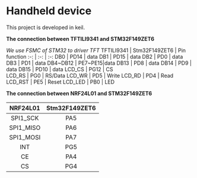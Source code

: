 # Handheld device
This project is developed in keil.

**The connection between TFTILI9341 and STM32F149ZET6**

*We use FSMC of STM32 to driver TFT*
TFTILI9341 | Stm32F149ZET6 |  Pin function
:-: | :-: | :-: 
DB0       | PD14 | data
DB1       | PD15 | data
DB2       | PD0  | data
DB3       | PD1  | data
DB4~DB12  | PE7~PE15|data
DB13      | PD8  | data
DB14      | PD9  | data
DB15      | PD10 | data
LCD_CS	  | PG12 | CS	
LCD_RS 	  | PG0	 | RS/Data
LCD_WR	  | PD5	 | Write
LCD_RD	  | PD4	 | Read
LCD_RST	  | PE5	 | Reset 
LCD_LED	  | PB0	 | LED

**The connection between NRF24L01 and STM32F149ZET6**

NRF24L01 | Stm32F149ZET6 
:-: | :-: 
SPI1_SCK   | PA5     
SPI1_MISO  | PA6     
SPI1_MOSI  | PA7     
INT        | PG5   
CE         | PA4    
CS         | PG4   



